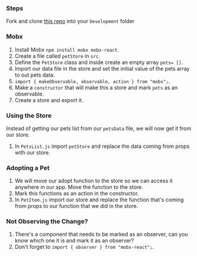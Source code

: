### Steps

Fork and clone [this repo](https://github.com/JoinCODED/REACT-SP-Pets-MobX) into your `Development` folder

### Mobx

1. Install Mobx `npm install mobx mobx-react`.
2. Create a file called `petStore` in `src`.
3. Define the `PetStore` class and inside create an empty array `pets= []`.
4. Import our data file in the store and set the initial value of the pets array to out pets data.
5. `import { makeObservable, observable, action } from "mobx";`.
6. Make a `constructor` that will make this a store and mark `pets` as an observable.
7. Create a store and export it.

### Using the Store

Instead of getting our pets list from our `petsData` file, we will now get it from our store.

1. In `PetsList.js` import `petStore` and replace the data coming from props with our store.

### Adopting a Pet

1. We will move our adopt function to the store so we can access it anywhere in our app. Move the function to the store.
2. Mark this functions as an action in the constructor.
3. In `PetItem.js` import our store and replace the function that's coming from props to our function that we did in the store.

### Not Observing the Change?

1. There's a component that needs to be marked as an observer, can you know which one it is and mark it as an observer?
2. Don't forget to `import { observer } from "mobx-react";`.
